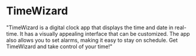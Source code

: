 # TimeWizard
"TimeWizard is a digital clock app that displays the time and date in real-time. It has a visually appealing interface that can be customized. The app also allows you to set alarms, making it easy to stay on schedule. Get TimeWizard and take control of your time!"
